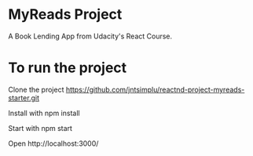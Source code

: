 # MyReads Project
A Book Lending App from Udacity's React Course.

# To run the project
Clone the project https://github.com/jntsimplu/reactnd-project-myreads-starter.git

Install with npm install

Start with npm start

Open http://localhost:3000/
